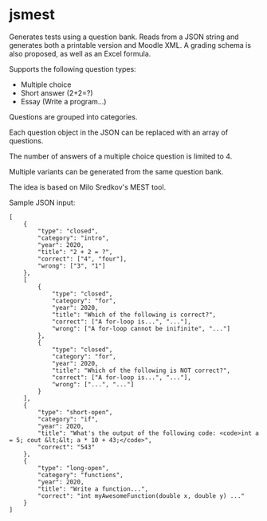 # jsmest

Generates tests using a question bank. Reads from a JSON string and generates both a printable version and Moodle XML. A grading schema is also proposed, as well as an Excel formula.

Supports the following question types:
- Multiple choice
- Short answer (2+2=?)
- Essay (Write a program...)

Questions are grouped into categories.

Each question object in the JSON can be replaced with an array of questions.

The number of answers of a multiple choice question is limited to 4.

Multiple variants can be generated from the same question bank.

The idea is based on Milo Sredkov's MEST tool.

Sample JSON input:

```
[
	{
		"type": "closed",
		"category": "intro",
		"year": 2020,
		"title": "2 + 2 = ?",
		"correct": ["4", "four"],
		"wrong": ["3", "1"]
	},
	[
		{
			"type": "closed",
			"category": "for",
			"year": 2020,
			"title": "Which of the following is correct?",
			"correct": ["A for-loop is...", "..."],
			"wrong": ["A for-loop cannot be inifinite", "..."]
		},
		{
			"type": "closed",
			"category": "for",
			"year": 2020,
			"title": "Which of the following is NOT correct?",
			"correct": ["A for-loop is...", "..."],
			"wrong": ["...", "..."]
		}
	],
	{
		"type": "short-open",
		"category": "if",
		"year": 2020,
		"title": "What's the output of the following code: <code>int a = 5; cout &lt;&lt; a * 10 + 43;</code>",
		"correct": "543"
	},
	{
		"type": "long-open",
		"category": "functions",
		"year": 2020,
		"title": "Write a function...",
		"correct": "int myAwesomeFunction(double x, double y) ..."
	}
]
```

